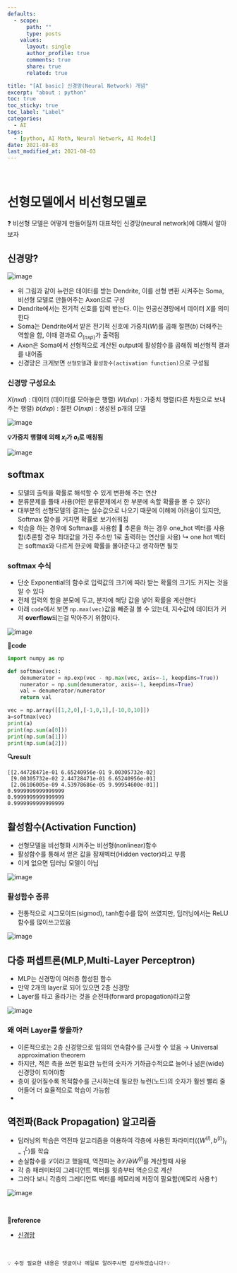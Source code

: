 ```yaml
---
defaults:
  - scope:
      path: ""
      type: posts
    values:
      layout: single
      author_profile: true
      comments: true
      share: true
      related: true

title: "[AI basic] 신경망(Neural Network) 개념"
excerpt: "about : python"
toc: true
toc_sticky: true
toc_label: "Label"
categories:
  - AI
tags:
  - [python, AI Math, Neural Network, AI Model]
date: 2021-08-03
last_modified_at: 2021-08-03
---
```

<br>

# 선형모델에서 비선형모델로

❓ 비선형 모델은 어떻게 만들어질까
대표적인 신경망(neural network)에 대해서 알아보자

## 신경망?

![image](https://user-images.githubusercontent.com/77658029/128024885-edd3b7a7-a112-4138-82b6-d202c4cdd719.png)

- 위 그림과 같이 뉴런은 데이터를 받는 Dendrite, 이를 선형 변환 시켜주는 Soma, 비선형 모델로 만들어주는 Axon으로 구성
- Dendrite에서는 전기적 신호를 입력 받는다. 이는 인공신경망에서 데이터 $X$를 의미한다
- Soma는 Dendrite에서 받은 전기적 신호에 가중치($W$)를 곱해 절편($b$) 더해주는 역할을 함, 이때 결과로 $O_{(nxp)}$가 출력됨
- Axon은 Soma에서 선형적으로 계산된 output에 활성함수를 곱해줘 비선형적 결과를 내어줌
- 신경망은 크게보면 `선형모델`과 `활성함수(activation function)`으로 구성됨

### 신경망 구성요소

$X (nxd)$ : 데이터 (데이터를 모아놓은 행렬)
$W (dxp)$ : 가중치 행렬(다른 차원으로 보내주는 행렬)
$b (dxp)$ : 절편
$O (nxp)$ : 생성된 p개의 모델 

![image](https://user-images.githubusercontent.com/77658029/127944167-2a0baf66-3cdc-437c-bf5c-882f04b94a7b.png)

**💡가중치 행렬에 의해 $x_i$가 $o_i$로 매칭됨**

![image](https://user-images.githubusercontent.com/77658029/127944631-9207415a-ffcf-480d-8425-ada1c4bfa52f.png)

## softmax

- 모델의 출력을 확률로 해석할 수 있게 변환해 주는 연산
- 분류문제를 풀때 사용(어떤 분류문제에서 한 부분에 속할 확률을 볼 수 있다)
- 대부분의 선형모델의 결과는 실수값으로 나오기 때문에 이해에 어려움이 있지만, Softmax 함수를 거치면 확률로 보기쉬워짐
- 학습을 하는 경우에 Softmax를 사용함
🚨 추론을 하는 경우 one_hot 벡터를 사용함(추론할 경우 최대값을 가진 주소만 1로 출력하는 연산을 사용)
    ↳ one hot 벡터는 softmax와 다르게 한곳에 확률을 몰아준다고 생각하면 될듯

### softmax 수식

- 단순 Exponential의 함수로 입력값의 크기에 따라 받는 확률의 크기도 커지는 것을 알 수 있다
- 전체 입력의 합을 분모에 두고, 분자에 해당 값을 넣어 확률을 계산한다
- 아래 `code`에서 보면 `np.max(vec)`값을 빼준걸 볼 수 있는데, 지수값에 데이터가 커져 **overflow**되는걸 막아주기 위함이다.

![image](https://user-images.githubusercontent.com/77658029/127944077-f978d125-625a-4bcd-a9a1-1b5da6d55346.png)

**📰code**
```python
import numpy as np

def softmax(vec):
    denumerator = np.exp(vec - np.max(vec, axis=-1, keepdims=True))
    numerator = np.sum(denumerator, axis=-1, keepdims=True)
    val = denumerator/numerator
    return val

vec = np.array([[1,2,0],[-1,0,1],[-10,0,10]])
a=softmax(vec)
print(a)
print(np.sum(a[0]))
print(np.sum(a[1]))
print(np.sum(a[2]))
```
**🔍result**
```
[[2.44728471e-01 6.65240956e-01 9.00305732e-02]
 [9.00305732e-02 2.44728471e-01 6.65240956e-01]
 [2.06106005e-09 4.53978686e-05 9.99954600e-01]]
0.9999999999999999
0.9999999999999999
0.9999999999999999
```

## 활성함수(Activation Function)

- 선형모델을 비선형화 시켜주는 비선형(nonlinear)함수
- 활성함수를 통해서 얻은 값을 잠재벡터(Hidden vector)라고 부름
- 이게 없으면 딥러닝 모델이 아님


![image](https://user-images.githubusercontent.com/77658029/128034973-418e3bae-6b1a-4ee7-b2a3-293b87273374.png)

### 활성함수 종류

- 전통적으로 시그모이드(sigmod), tanh함수를 많이 쓰였지만, 딥러닝에서는 ReLU함수를 많이쓰고있음

![image](https://user-images.githubusercontent.com/77658029/128036233-132dbba7-64fb-49ad-981a-2fb918f916d9.png)

## 다층 퍼셉트론(MLP,Multi-Layer Perceptron)

- MLP는 신경망이 여러층 합성된 함수
- 만약 2개의 layer로 되어 있으면 2층 신경망
- Layer를 타고 올라가는 것을 순전파(forward propagation)라고함

![image](https://user-images.githubusercontent.com/77658029/128039864-699a30e0-f806-471e-9412-6df87cb77491.png)

### 왜 여러 Layer를 쌓을까?

- 이론적으로는 2층 신경망으로 임의의 연속함수를 근사할 수 있음 → Universal approximation theorem
- 하지만, 적은 측을 쓰면 필요한 뉴런의 숫자가 기하급수적으로 늘어나 넒은(wide)신경망이 되어야함
- 층이 깊어질수록 목적함수를 근사하는데 필요한 뉴런(노드)의 숫자가 훨씬 빨리 줄어들어 더 효율적으로 학습이 가능함
- 

## 역전파(Back Propagation) 알고리즘

- 딥러닝의 학습은 역전파 알고리즘을 이용하여 각층에 사용된 파라미터($\{W^{(l)},b^{(l)}\}^L_{l=1}$)를 학습
- 손실함수를 $\mathscr L$이라고 했을때, 역전파는 $\partial \mathscr L/\partial W^{(l)}$를 계산할때 사용
- 각 층 패러미터의 그레디언트 벡터를 윗층부터 역순으로 계산
- 그러다 보니 각층의 그레디언트 벡터를 메모리에 저장이 필요함(메모리 사용↑)

![image](https://user-images.githubusercontent.com/77658029/128045411-26024f13-a1a9-4607-ab66-52b03074f1ad.png)

<br>

**📌reference**
- [신경망](https://untitledtblog.tistory.com/141)


<br>

```
💡 수정 필요한 내용은 댓글이나 메일로 알려주시면 감사하겠습니다!💡 
```

